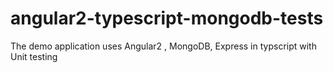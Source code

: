 # angular2-typescript-mongodb-tests
The demo application uses Angular2 , MongoDB, Express in typscript with Unit testing
